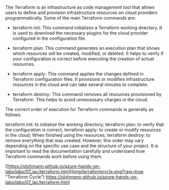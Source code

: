 The Terraform is an infrastructure as code management tool that allows users to define and provision infrastructure resources on cloud providers programmatically. Some of the main Terraform commands are:

- terraform init: This command initializes a Terraform working directory. It is used to download the necessary plugins for the cloud provider configured in the configuration file.

- terraform plan: This command generates an execution plan that shows which resources will be created, modified, or deleted. It helps to verify if your configuration is correct before executing the creation of actual resources.

- terraform apply: This command applies the changes defined in Terraform configuration files. It provisions or modifies infrastructure resources in the cloud and can take several minutes to complete.

- terraform destroy: This command removes all resources provisioned by Terraform. This helps to avoid unnecessary charges in the cloud.

The correct order of execution for Terraform commands is generally as follows:

terraform init: to initialize the working directory;
terraform plan: to verify that the configuration is correct;
terraform apply: to create or modify resources in the cloud;
When finished using the resources, terraform destroy: to remove everything that was created.
However, this order may vary depending on the specific use case and the structure of your project. It is important to read the documentation carefully and understand how Terraform commands work before using them.

![https://olohmann.github.io/azure-hands-on-labs/labs/07_iac/terraform.html](img/terraformcycle.png?raw=true "Terraform Cycle")
https://olohmann.github.io/azure-hands-on-labs/labs/07_iac/terraform.html

